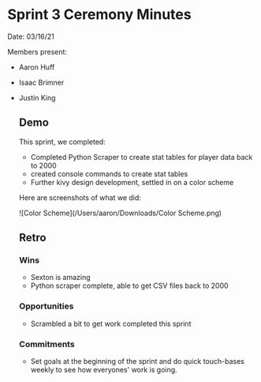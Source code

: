 # Sprint 3 Ceremony Minutes

Date: 03/16/21

Members present:

* Aaron Huff
* Isaac Brimner
* Justin King


  ## Demo

  This sprint, we completed:

  * Completed Python Scraper to create stat tables for player data back to 2000
  * created console commands to create stat tables
  * Further kivy design development, settled in on a color scheme

  Here are screenshots of what we did:

  ![Color Scheme](/Users/aaron/Downloads/Color Scheme.png)

  ## Retro

  ### Wins

  * Sexton is amazing
  * Python scraper complete, able to get CSV files back to 2000

  ### Opportunities

  * Scrambled a bit to get work completed this sprint

  ### Commitments

  * Set goals at the beginning of the sprint and do quick touch-bases weekly to see how everyones' work is going.

